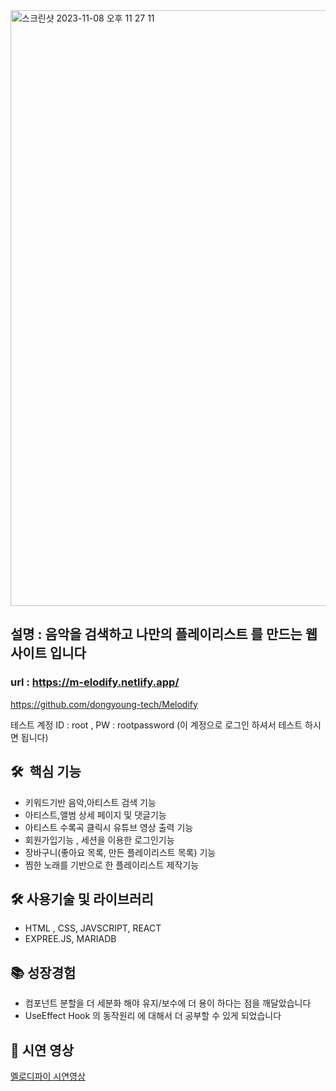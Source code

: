 <img width="953" alt="스크린샷 2023-11-08 오후 11 27 11" src="https://github.com/dongyoung-tech/Melodify/assets/66237519/419c5c99-21a2-4a2d-8611-40c3153faa84">


## 설명 :  음악을 검색하고 나만의 플레이리스트 를 만드는 웹사이트 입니다

### url : https://m-elodify.netlify.app/

https://github.com/dongyoung-tech/Melodify

테스트 계정  ID : root , PW : rootpassword (이 계정으로 로그인 하셔서 테스트 하시면 됩니다)

## 🛠️  핵심 기능

- 키워드기반 음악,아티스트 검색 기능
- 아티스트,앨범 상세 페이지 및 댓글기능
- 아티스트 수록곡 클릭시 유튜브 영상 출력 기능
- 회원가입기능 , 세션을 이용한 로그인기능
- 장바구니(좋아요 목록, 만든 플레이리스트 목록) 기능
- 찜한 노래를 기반으로 한 플레이리스트 제작기능

## 🛠️ 사용기술 및 라이브러리

- HTML , CSS, JAVSCRIPT,  REACT
- EXPREE.JS,  MARIADB


## 📚 성장경험

- 컴포넌트 분할을 더 세분화  해야 유지/보수에 더 용이 하다는 점을 깨달았습니다
- UseEffect Hook 의 동작원리 에 대해서 더 공부할 수 있게 되었습니다

## 🎥 시연 영상

[멜로디파이 시연영상](https://www.youtube.com/watch?v=e15a9dO8AQs)
